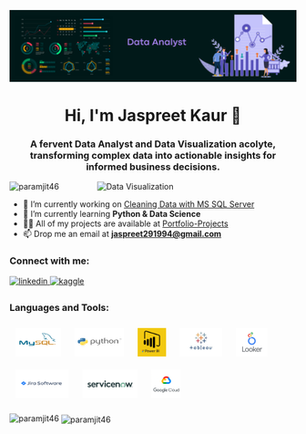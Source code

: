 ![logo](https://github.com/Paramjit46/Paramjit46/blob/main/Data%20Analyst.png)

<h1 align="center">Hi, I'm Jaspreet Kaur 👋</h1>
<h3 align="center">A fervent Data Analyst and Data Visualization acolyte, transforming complex data into actionable insights for informed business decisions.</h3>

<img align="right" alt="Data Visualization" width="350" src="https://user-images.githubusercontent.com/130072207/233847181-2d0bc9ea-b212-4833-8061-600079dfebc6.gif">


<p align="left"> <img src="https://komarev.com/ghpvc/?username=paramjit46&label=Profile%20views&color=0e75b6&style=flat" alt="paramjit46" /> </p>

- 🔭 I’m currently working on [Cleaning Data with MS SQL Server](https://github.com/Paramjit46/SQL)
- 🌱 I’m currently learning **Python & Data Science**
- 👨‍💻 All of my projects are available at [Portfolio-Projects](https://github.com/Paramjit46/Portfolio-Projects)
- 📫 Drop me an email at **jaspreet291994@gmail.com**

<h3 align="left">Connect with me:</h3>
<p align="left">
<a href="https://www.linkedin.com/in/jaspreet-kaur-115790236/" target="_blank">
<img src=https://img.shields.io/badge/linkedin-%231E77B5.svg?&style=for-the-badge&logo=linkedin&logoColor=white alt=linkedin style="margin-bottom: 5px;" />
</a>
<a href="https://www.kaggle.com/jaspreet94" target="_blank">
<img src=https://img.shields.io/badge/kaggle-%2344BAE8.svg?&style=for-the-badge&logo=kaggle&logoColor=white alt=kaggle style="margin-bottom: 5px;" />
</a>  
</div>  

<h3 align="left">Languages and Tools:</h3>
<p align="left"> <a href="https://www.mysql.com/" target="_blank"><img style="margin: 10px" src="https://github.com/Paramjit46/Paramjit46/blob/main/My%20SQL.png" alt="MySQL" height="50" /></a>  
<a href="https://www.python.org/" target="_blank"><img style="margin: 10px" src="https://github.com/Paramjit46/Paramjit46/blob/main/Python.png" alt="Python" height="50" /></a>  
<a href="https://powerbi.microsoft.com/en-us/" target="_blank"><img style="margin: 10px" src="https://github.com/Paramjit46/Paramjit46/blob/main/Power%20BI.png" alt="Power BI" height="50" /></a>  
<a href="https://www.tableau.com/" target="_blank"><img style="margin: 10px" src="https://github.com/Paramjit46/Paramjit46/blob/main/Tableau.png" alt="Tableau" height="50" /></a>  
<a href="https://www.looker.com/" target="_blank"><img style="margin: 10px" src="https://github.com/Paramjit46/Paramjit46/blob/main/Looker.png" alt="Looker" height="50" /></a>  
<a href="https://www.atlassian.com/software/jira" target="_blank"><img style="margin: 10px" src="https://github.com/Paramjit46/Paramjit46/blob/main/Jira.png" alt="Jira" height="50" /></a>  
<a href="https://www.servicenow.com/" target="_blank"><img style="margin: 10px" src="https://github.com/Paramjit46/Paramjit46/blob/main/Service%20Now.png" alt="Service Now" height="50" /></a>  
<a href="https://cloud.google.com/" target="_blank"><img style="margin: 10px" src="https://github.com/Paramjit46/Paramjit46/blob/main/Google%20Cloud.png" alt="GCP" height="50" /></a>  
</div>



<p><img align="left" src="https://github-readme-stats.vercel.app/api/top-langs?username=paramjit46&show_icons=true&locale=en&layout=compact" alt="paramjit46" /></p>

<p>&nbsp;<img align="center" src="https://github-readme-stats.vercel.app/api?username=paramjit46&show_icons=true&locale=en" alt="paramjit46" /></p>
